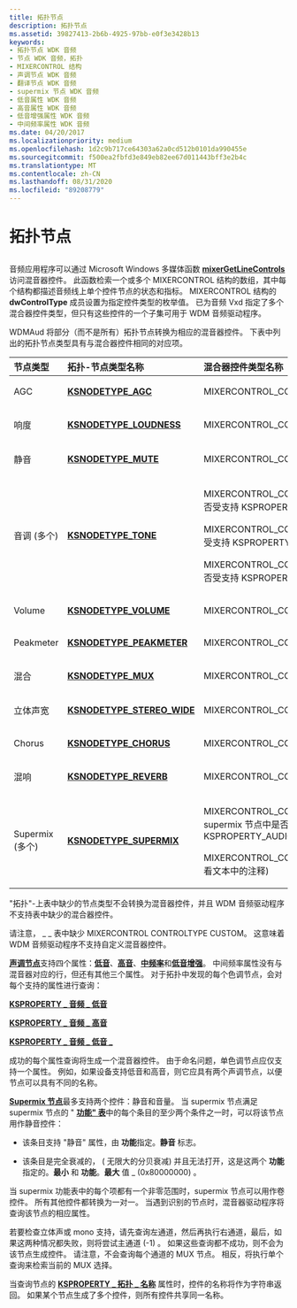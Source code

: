 ```yaml
---
title: 拓扑节点
description: 拓扑节点
ms.assetid: 39827413-2b6b-4925-97bb-e0f3e3428b13
keywords:
- 拓扑节点 WDK 音频
- 节点 WDK 音频，拓扑
- MIXERCONTROL 结构
- 声调节点 WDK 音频
- 翻译节点 WDK 音频
- supermix 节点 WDK 音频
- 低音属性 WDK 音频
- 高音属性 WDK 音频
- 低音增强属性 WDK 音频
- 中间频率属性 WDK 音频
ms.date: 04/20/2017
ms.localizationpriority: medium
ms.openlocfilehash: 1d2c9b717ce64303a62a0cd512b0101da990455e
ms.sourcegitcommit: f500ea2fbfd3e849eb82ee67d011443bff3e2b4c
ms.translationtype: MT
ms.contentlocale: zh-CN
ms.lasthandoff: 08/31/2020
ms.locfileid: "89208779"
---
```

# <a name="topology-nodes"></a>拓扑节点


## <span id="topology_nodes"></span><span id="TOPOLOGY_NODES"></span>


音频应用程序可以通过 Microsoft Windows 多媒体函数 [**mixerGetLineControls**](/previous-versions/dd757302(v=vs.85))访问混音器控件。 此函数检索一个或多个 MIXERCONTROL 结构的数组，其中每个结构都描述音频线上单个控件节点的状态和指标。 MIXERCONTROL 结构的 **dwControlType** 成员设置为指定控件类型的枚举值。 已为音频 Vxd 指定了多个混合器控件类型，但只有这些控件的一个子集可用于 WDM 音频驱动程序。

WDMAud 将部分（而不是所有）拓扑节点转换为相应的混音器控件。 下表中列出的拓扑节点类型具有与混合器控件相同的对应项。

<table>
<colgroup>
<col width="33%" />
<col width="33%" />
<col width="33%" />
</colgroup>
<thead>
<tr class="header">
<th align="left">节点类型</th>
<th align="left">拓扑-节点类型名称</th>
<th align="left">混合器控件类型名称</th>
</tr>
</thead>
<tbody>
<tr class="odd">
<td align="left"><p>AGC</p></td>
<td align="left"><p><a href="https://docs.microsoft.com/windows-hardware/drivers/audio/ksnodetype-agc" data-raw-source="[&lt;strong&gt;KSNODETYPE_AGC&lt;/strong&gt;](./ksnodetype-agc.md)"><strong>KSNODETYPE_AGC</strong></a></p></td>
<td align="left"><p>MIXERCONTROL_CONTROLTYPE_ONOFF</p></td>
</tr>
<tr class="even">
<td align="left"><p>响度</p></td>
<td align="left"><p><a href="https://docs.microsoft.com/windows-hardware/drivers/audio/ksnodetype-loudness" data-raw-source="[&lt;strong&gt;KSNODETYPE_LOUDNESS&lt;/strong&gt;](./ksnodetype-loudness.md)"><strong>KSNODETYPE_LOUDNESS</strong></a></p></td>
<td align="left"><p>MIXERCONTROL_CONTROLTYPE_LOUDNESS</p></td>
</tr>
<tr class="odd">
<td align="left"><p>静音</p></td>
<td align="left"><p><a href="https://docs.microsoft.com/windows-hardware/drivers/audio/ksnodetype-mute" data-raw-source="[&lt;strong&gt;KSNODETYPE_MUTE&lt;/strong&gt;](./ksnodetype-mute.md)"><strong>KSNODETYPE_MUTE</strong></a></p></td>
<td align="left"><p>MIXERCONTROL_CONTROLTYPE_MUTE</p></td>
</tr>
<tr class="even">
<td align="left"><p>音调 (多个) </p></td>
<td align="left"><p><a href="https://docs.microsoft.com/windows-hardware/drivers/audio/ksnodetype-tone" data-raw-source="[&lt;strong&gt;KSNODETYPE_TONE&lt;/strong&gt;](./ksnodetype-tone.md)"><strong>KSNODETYPE_TONE</strong></a></p></td>
<td align="left"><p>MIXERCONTROL_CONTROLTYPE_ONOFF (是否受支持 KSPROPERTY_AUDIO_BASS_BOOST) </p>
<p>MIXERCONTROL_CONTROLTYPE_BASS (是否受支持 KSPROPERTY_AUDIO_BASS) </p>
<p>MIXERCONTROL_CONTROLTYPE_TREBLE (是否受支持 KSPROPERTY_AUDIO_TREBLE) </p></td>
</tr>
<tr class="odd">
<td align="left"><p>Volume</p></td>
<td align="left"><p><a href="https://docs.microsoft.com/windows-hardware/drivers/audio/ksnodetype-volume" data-raw-source="[&lt;strong&gt;KSNODETYPE_VOLUME&lt;/strong&gt;](./ksnodetype-volume.md)"><strong>KSNODETYPE_VOLUME</strong></a></p></td>
<td align="left"><p>MIXERCONTROL_CONTROLTYPE_VOLUME</p></td>
</tr>
<tr class="even">
<td align="left"><p>Peakmeter</p></td>
<td align="left"><p><a href="https://docs.microsoft.com/windows-hardware/drivers/audio/ksnodetype-peakmeter" data-raw-source="[&lt;strong&gt;KSNODETYPE_PEAKMETER&lt;/strong&gt;](./ksnodetype-peakmeter.md)"><strong>KSNODETYPE_PEAKMETER</strong></a></p></td>
<td align="left"><p>MIXERCONTROL_CONTROLTYPE_PEAKMETER</p></td>
</tr>
<tr class="odd">
<td align="left"><p>混合</p></td>
<td align="left"><p><a href="https://docs.microsoft.com/windows-hardware/drivers/audio/ksnodetype-mux" data-raw-source="[&lt;strong&gt;KSNODETYPE_MUX&lt;/strong&gt;](./ksnodetype-mux.md)"><strong>KSNODETYPE_MUX</strong></a></p></td>
<td align="left"><p>MIXERCONTROL_CONTROLTYPE_MUX</p></td>
</tr>
<tr class="even">
<td align="left"><p>立体声宽</p></td>
<td align="left"><p><a href="https://docs.microsoft.com/windows-hardware/drivers/audio/ksnodetype-stereo-wide" data-raw-source="[&lt;strong&gt;KSNODETYPE_STEREO_WIDE&lt;/strong&gt;](./ksnodetype-stereo-wide.md)"><strong>KSNODETYPE_STEREO_WIDE</strong></a></p></td>
<td align="left"><p>MIXERCONTROL_CONTROLTYPE_FADER</p></td>
</tr>
<tr class="odd">
<td align="left"><p>Chorus</p></td>
<td align="left"><p><a href="https://docs.microsoft.com/windows-hardware/drivers/audio/ksnodetype-chorus" data-raw-source="[&lt;strong&gt;KSNODETYPE_CHORUS&lt;/strong&gt;](./ksnodetype-chorus.md)"><strong>KSNODETYPE_CHORUS</strong></a></p></td>
<td align="left"><p>MIXERCONTROL_CONTROLTYPE_FADER</p></td>
</tr>
<tr class="even">
<td align="left"><p>混响</p></td>
<td align="left"><p><a href="https://docs.microsoft.com/windows-hardware/drivers/audio/ksnodetype-reverb" data-raw-source="[&lt;strong&gt;KSNODETYPE_REVERB&lt;/strong&gt;](./ksnodetype-reverb.md)"><strong>KSNODETYPE_REVERB</strong></a></p></td>
<td align="left"><p>MIXERCONTROL_CONTROLTYPE_FADER</p></td>
</tr>
<tr class="odd">
<td align="left"><p>Supermix (多个) </p></td>
<td align="left"><p><a href="https://docs.microsoft.com/windows-hardware/drivers/audio/ksnodetype-supermix" data-raw-source="[&lt;strong&gt;KSNODETYPE_SUPERMIX&lt;/strong&gt;](./ksnodetype-supermix.md)"><strong>KSNODETYPE_SUPERMIX</strong></a></p></td>
<td align="left"><p>MIXERCONTROL_CONTROLTYPE_MUTE (在 supermix 节点中是否支持 KSPROPERTY_AUDIO_MUTE) </p>
<p>MIXERCONTROL_CONTROLTYPE_VOLUME (查看文本中的注释) </p></td>
</tr>
</tbody>
</table>

 

"拓扑"-上表中缺少的节点类型不会转换为混音器控件，并且 WDM 音频驱动程序不支持表中缺少的混合器控件。

请注意， \_ \_ 表中缺少 MIXERCONTROL CONTROLTYPE CUSTOM。 这意味着 WDM 音频驱动程序不支持自定义混音器控件。

[**声调节点**](./ksnodetype-tone.md)支持四个属性：[**低音**](./ksproperty-audio-bass.md)、[**高音**](./ksproperty-audio-treble.md)、[**中频率**](./ksproperty-audio-mid.md)和[**低音增强**](./ksproperty-audio-bass-boost.md)。 中间频率属性没有与混音器对应的行，但还有其他三个属性。 对于拓扑中发现的每个色调节点，会对每个支持的属性进行查询：

[**KSPROPERTY \_ 音频 \_ 低音**](./ksproperty-audio-bass.md)

[**KSPROPERTY \_ 音频 \_ 高音**](./ksproperty-audio-treble.md)

[**KSPROPERTY \_ 音频 \_ 低音 \_**](./ksproperty-audio-bass-boost.md)

成功的每个属性查询将生成一个混音器控件。 由于命名问题，单色调节点应仅支持一个属性。 例如，如果设备支持低音和高音，则它应具有两个声调节点，以便节点可以具有不同的名称。

[**Supermix 节点**](./ksnodetype-supermix.md)最多支持两个控件：静音和音量。 当 supermix 节点满足 supermix 节点的 " [**功能" 表**](/windows-hardware/drivers/ddi/ksmedia/ns-ksmedia-ksaudio_mixcap_table)中的每个条目的至少两个条件之一时，可以将该节点用作静音控件：

-   该条目支持 "静音" 属性，由 **功能**指定。**静音** 标志。

-   该条目是完全衰减的， ( 无限大的分贝衰减) 并且无法打开，这是这两个 **功能**指定的。**最小** 和 **功能**。**最大** 值 \_ (0x80000000) 。

当 supermix 功能表中的每个项都有一个非零范围时，supermix 节点可以用作卷控件。 所有其他控件都转换为一对一。 当遇到识别的节点时，混音器驱动程序将查询该节点的相应属性。

若要检查立体声或 mono 支持，请先查询左通道，然后再执行右通道，最后，如果这两种情况都失败，则将尝试主通道 (-1) 。 如果这些查询都不成功，则不会为该节点生成控件。 请注意，不会查询每个通道的 MUX 节点。 相反，将执行单个查询来检索当前的 MUX 选择。

当查询节点的 [**KSPROPERTY \_ 拓扑 \_ 名称**](../stream/ksproperty-topology-name.md) 属性时，控件的名称将作为字符串返回。 如果某个节点生成了多个控件，则所有控件共享同一名称。

 

